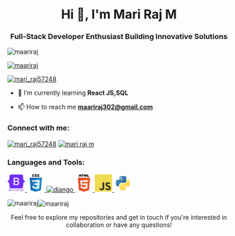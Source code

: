 <h1 align="center">Hi 👋, I'm Mari Raj M</h1>
<h3 align="center">Full-Stack Developer Enthusiast Building Innovative Solutions</h3>

<p align="left"> <img src="https://komarev.com/ghpvc/?username=maariraj&label=Profile%20views&color=0e75b6&style=flat" alt="maariraj" /> </p>

<p align="left"> <a href="https://github.com/ryo-ma/github-profile-trophy"><img src="https://github-profile-trophy.vercel.app/?username=maariraj" alt="maariraj" /></a> </p>

<p align="left"> <a href="https://twitter.com/mari_raj57248" target="blank"><img src="https://img.shields.io/twitter/follow/mari_raj57248?logo=twitter&style=for-the-badge" alt="mari_raj57248" /></a> </p>

- 🌱 I’m currently learning **React JS,SQL**

- 📫 How to reach me **maariraj302@gmail.com**

<h3 align="left">Connect with me:</h3>
<p align="left">
<a href="https://twitter.com/mari_raj57248" target="blank"><img align="center" src="https://raw.githubusercontent.com/rahuldkjain/github-profile-readme-generator/master/src/images/icons/Social/twitter.svg" alt="mari_raj57248" height="30" width="40" /></a>
<a href="www.linkedin.com/in/mariraj" target="blank"><img align="center" src="https://raw.githubusercontent.com/rahuldkjain/github-profile-readme-generator/master/src/images/icons/Social/linked-in-alt.svg" alt="mari raj m" height="30" width="40" /></a>
</p>

<h3 align="left">Languages and Tools:</h3>
<p align="left"> <a href="https://getbootstrap.com" target="_blank" rel="noreferrer"> <img src="https://raw.githubusercontent.com/devicons/devicon/master/icons/bootstrap/bootstrap-plain-wordmark.svg" alt="bootstrap" width="40" height="40"/> </a> <a href="https://www.w3schools.com/css/" target="_blank" rel="noreferrer"> <img src="https://raw.githubusercontent.com/devicons/devicon/master/icons/css3/css3-original-wordmark.svg" alt="css3" width="40" height="40"/> </a> <a href="https://www.djangoproject.com/" target="_blank" rel="noreferrer"> <img src="https://cdn.worldvectorlogo.com/logos/django.svg" alt="django" width="40" height="40"/> </a> <a href="https://www.w3.org/html/" target="_blank" rel="noreferrer"> <img src="https://raw.githubusercontent.com/devicons/devicon/master/icons/html5/html5-original-wordmark.svg" alt="html5" width="40" height="40"/> </a> <a href="https://developer.mozilla.org/en-US/docs/Web/JavaScript" target="_blank" rel="noreferrer"> <img src="https://raw.githubusercontent.com/devicons/devicon/master/icons/javascript/javascript-original.svg" alt="javascript" width="40" height="40"/> </a> <a href="https://www.python.org" target="_blank" rel="noreferrer"> <img src="https://raw.githubusercontent.com/devicons/devicon/master/icons/python/python-original.svg" alt="python" width="40" height="40"/> </a> </p>

<p><img align="left" src="https://github-readme-stats.vercel.app/api/top-langs?username=maariraj&show_icons=true&locale=en&layout=compact" alt="maariraj" /></p>



<p><img align="center" src="https://github-readme-streak-stats.herokuapp.com/?user=maariraj&" alt="maariraj" /></p>
<p align="center">Feel free to explore my repositories and get in touch if you're interested in collaboration or have any questions!</p>





















